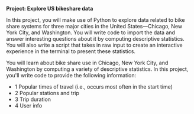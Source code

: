 **Project: Explore US bikeshare data**

In this project, you will make use of Python to explore data related to bike share systems for three major cities in the United States—Chicago, New York City, and Washington. You will write code to import the data and answer interesting questions about it by computing descriptive statistics. You will also write a script that takes in raw input to create an interactive experience in the terminal to present these statistics.

You will learn about bike share use in Chicago, New York City, and Washington by computing a variety of descriptive statistics. In this project, you'll write code to provide the following information:

+ 1 Popular times of travel (i.e., occurs most often in the start time)
+ 2 Popular stations and trip
+ 3 Trip duration
+ 4 User info

